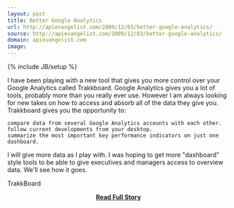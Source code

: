 ```yaml
---
layout: post
title: Better Google Analytics
url: http://apievangelist.com/2009/12/03/better-google-analytics/
source: http://apievangelist.com/2009/12/03/better-google-analytics/
domain: apievangelist.com
image: 
---
```

{% include JB/setup %}<p>I have been playing with a new tool that gives you more control over your Google Analytics called Trakkboard. Google Analytics gives you a lot of tools, probably more than you really ever use.
However I am always looking for new takes on how to access and absorb all of the data they give you. Trakkboard gives you the opportunity to:

	compare data from several Google Analytics accounts with each other.
	follow current developments from your desktop.
	summarize the most important key performance indicators on just one dashboard.

I will give more data as I play with. I was hoping to get more "dashboard" style tools to be able to give executives and managers access to overview data. We'll see how it goes.

TrakkBoard

</p>
<center><p><a href="http://apievangelist.com/2009/12/03/better-google-analytics/" style='padding:25px; font-sze:18px; font-weight: bold;'>Read Full Story</a></p></center>
